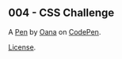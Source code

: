 004 - CSS Challenge
-------------------


A [Pen](https://codepen.io/RobotCherries/pen/QJerJM) by [Oana](https://codepen.io/RobotCherries) on [CodePen](https://codepen.io).

[License](https://codepen.io/RobotCherries/pen/QJerJM/license).